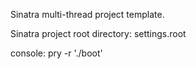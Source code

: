 Sinatra multi-thread project template.

Sinatra project root directory: settings.root

console: pry -r './boot'
